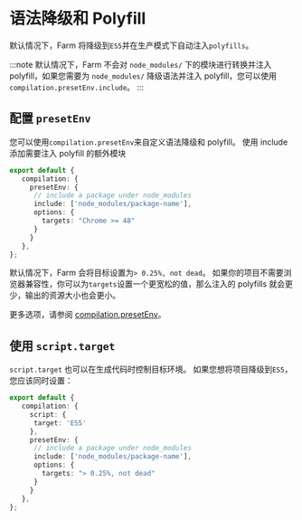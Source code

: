 # 语法降级和 Polyfill
默认情况下，Farm 将降级到`ES5`并在生产模式下自动注入`polyfills`。

:::note
默认情况下，Farm 不会对 `node_modules/` 下的模块进行转换并注入 polyfill，如果您需要为 `node_modules/` 降级语法并注入 polyfill，您可以使用 `compilation.presetEnv.include`。
:::

## 配置 `presetEnv`
您可以使用`compilation.presetEnv`来自定义语法降级和 polyfill。 使用 include 添加需要注入 polyfill 的额外模块

```ts title="farm.config.ts"
export default {
   compilation: {
     presetEnv: {
      // include a package under node_modules
      include: ['node_modules/package-name'],
      options: {
        targets: "Chrome >= 48"
      }
     }
   },
};
```

默认情况下，Farm 会将目标设置为`> 0.25%, not dead`。 如果你的项目不需要浏览器兼容性，你可以为`targets`设置一个更宽松的值，那么注入的 polyfills 就会更少，输出的资源大小也会更小。

更多选项，请参阅 [compilation.presetEnv](/docs/config/farm-config#presetenv)。

## 使用 `script.target`
`script.target` 也可以在生成代码时控制目标环境。 如果您想将项目降级到`ES5`，您应该同时设置：

```ts title="farm.config.ts"
export default {
   compilation: {
     script: {
      target: 'ES5'
     },
     presetEnv: {
      // include a package under node_modules
      include: ['node_modules/package-name'],
      options: {
        targets: "> 0.25%, not dead"
      }
     }
   },
};
```